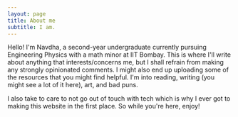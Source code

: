 ```yaml
---
layout: page
title: About me
subtitle: I am.
---
```


Hello! I'm Navdha, a second-year undergraduate currently pursuing Engineering Physics with a math minor at IIT Bombay. This is where I'll write about anything that interests/concerns me, but I shall refrain from making any strongly opinionated comments. I might also end up uploading some of the resources that you might find helpful. I'm into reading, writing (you might see a lot of it here), art, and bad puns. 

I also take to care to not go out of touch with tech which is why I ever got to making this website in the first place. So while you're here, enjoy!
